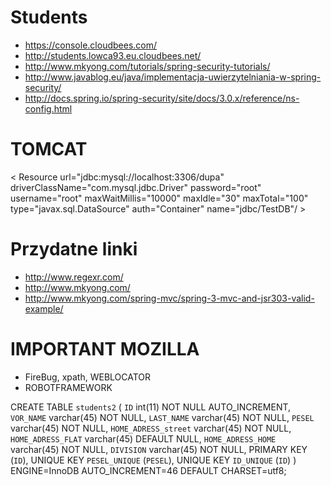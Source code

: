 Students
========
* https://console.cloudbees.com/
* http://students.lowca93.eu.cloudbees.net/
* http://www.mkyong.com/tutorials/spring-security-tutorials/
* http://www.javablog.eu/java/implementacja-uwierzytelniania-w-spring-security/
* http://docs.spring.io/spring-security/site/docs/3.0.x/reference/ns-config.html

TOMCAT
=====
< Resource url="jdbc:mysql://localhost:3306/dupa" driverClassName="com.mysql.jdbc.Driver" password="root" username="root" maxWaitMillis="10000" maxIdle="30" maxTotal="100" type="javax.sql.DataSource" auth="Container" name="jdbc/TestDB"/ >

Przydatne linki
==============
* http://www.regexr.com/
* http://www.mkyong.com/
* http://www.mkyong.com/spring-mvc/spring-3-mvc-and-jsr303-valid-example/

IMPORTANT MOZILLA
=========

* FireBug, xpath, WEBLOCATOR
* ROBOTFRAMEWORK


CREATE TABLE `students2` (
  `ID` int(11) NOT NULL AUTO_INCREMENT,
  `VOR_NAME` varchar(45) NOT NULL,
  `LAST_NAME` varchar(45) NOT NULL,
  `PESEL` varchar(45) NOT NULL,
  `HOME_ADRESS_street` varchar(45) NOT NULL,
  `HOME_ADRESS_FLAT` varchar(45) DEFAULT NULL,
  `HOME_ADRESS_HOME` varchar(45) NOT NULL,
  `DIVISION` varchar(45) NOT NULL,
  PRIMARY KEY (`ID`),
  UNIQUE KEY `PESEL_UNIQUE` (`PESEL`),
  UNIQUE KEY `ID_UNIQUE` (`ID`)
) ENGINE=InnoDB AUTO_INCREMENT=46 DEFAULT CHARSET=utf8;
